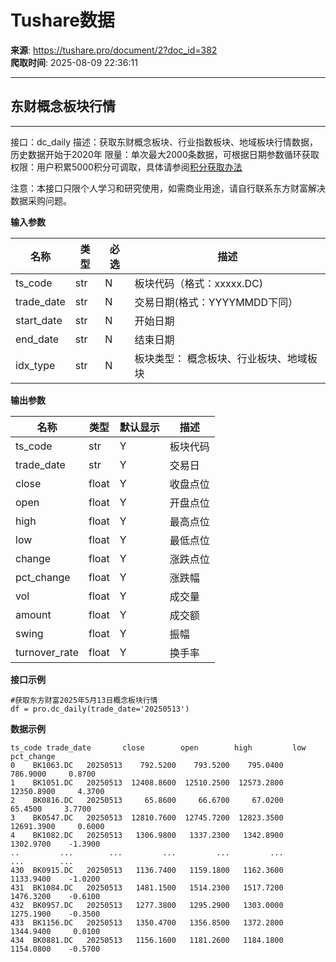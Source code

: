 # Tushare数据

**来源**: https://tushare.pro/document/2?doc_id=382  
**爬取时间**: 2025-08-09 22:36:11

---

## 东财概念板块行情

---

接口：dc\_daily
描述：获取东财概念板块、行业指数板块、地域板块行情数据，历史数据开始于2020年
限量：单次最大2000条数据，可根据日期参数循环获取
权限：用户积累5000积分可调取，具体请参阅[积分获取办法](https://tushare.pro/document/1?doc_id=13)

注意：本接口只限个人学习和研究使用，如需商业用途，请自行联系东方财富解决数据采购问题。

**输入参数**

| 名称 | 类型 | 必选 | 描述 |
| --- | --- | --- | --- |
| ts\_code | str | N | 板块代码（格式：xxxxx.DC) |
| trade\_date | str | N | 交易日期(格式：YYYYMMDD下同） |
| start\_date | str | N | 开始日期 |
| end\_date | str | N | 结束日期 |
| idx\_type | str | N | 板块类型： 概念板块、行业板块、地域板块 |

**输出参数**

| 名称 | 类型 | 默认显示 | 描述 |
| --- | --- | --- | --- |
| ts\_code | str | Y | 板块代码 |
| trade\_date | str | Y | 交易日 |
| close | float | Y | 收盘点位 |
| open | float | Y | 开盘点位 |
| high | float | Y | 最高点位 |
| low | float | Y | 最低点位 |
| change | float | Y | 涨跌点位 |
| pct\_change | float | Y | 涨跌幅 |
| vol | float | Y | 成交量 |
| amount | float | Y | 成交额 |
| swing | float | Y | 振幅 |
| turnover\_rate | float | Y | 换手率 |

**接口示例**

```
#获取东方财富2025年5月13日概念板块行情
df = pro.dc_daily(trade_date='20250513')
```

**数据示例**

```
ts_code trade_date       close        open        high         low pct_change
0    BK1063.DC   20250513    792.5200    793.5200    795.0400    786.9000     0.8700
1    BK1051.DC   20250513  12408.8600  12510.2500  12573.2800  12350.8900     4.3700
2    BK0816.DC   20250513     65.8600     66.6700     67.0200     65.4500     3.7700
3    BK0547.DC   20250513  12810.7600  12745.7200  12823.3500  12691.3900     0.6000
4    BK1082.DC   20250513   1306.9800   1337.2300   1342.8900   1302.9700    -1.3900
..         ...        ...         ...         ...         ...         ...        ...
430  BK0915.DC   20250513   1136.7400   1159.1800   1162.3600   1133.9400    -1.0200
431  BK1084.DC   20250513   1481.1500   1514.2300   1517.7200   1476.3200    -0.6100
432  BK0957.DC   20250513   1277.3800   1295.2900   1303.0000   1275.1900    -0.3500
433  BK1156.DC   20250513   1350.4700   1356.8500   1372.2800   1344.9400     0.0100
434  BK0881.DC   20250513   1156.1600   1181.2600   1184.1800   1154.0800    -0.5700
```
